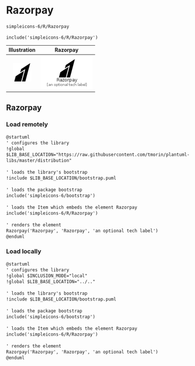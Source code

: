 # Razorpay


```text
simpleicons-6/R/Razorpay
```

```text
include('simpleicons-6/R/Razorpay')
```



| Illustration | Razorpay |
| :---: | :---: |
| ![illustration for Illustration](../../simpleicons-6/R/Razorpay.png) | ![illustration for Razorpay](../../simpleicons-6/R/Razorpay.Local.png) |




## Razorpay

### Load remotely
```plantuml
@startuml
' configures the library
!global $LIB_BASE_LOCATION="https://raw.githubusercontent.com/tmorin/plantuml-libs/master/distribution"

' loads the library's bootstrap
!include $LIB_BASE_LOCATION/bootstrap.puml

' loads the package bootstrap
include('simpleicons-6/bootstrap')

' loads the Item which embeds the element Razorpay
include('simpleicons-6/R/Razorpay')

' renders the element
Razorpay('Razorpay', 'Razorpay', 'an optional tech label')
@enduml
```

### Load locally
```plantuml
@startuml
' configures the library
!global $INCLUSION_MODE="local"
!global $LIB_BASE_LOCATION="../.."

' loads the library's bootstrap
!include $LIB_BASE_LOCATION/bootstrap.puml

' loads the package bootstrap
include('simpleicons-6/bootstrap')

' loads the Item which embeds the element Razorpay
include('simpleicons-6/R/Razorpay')

' renders the element
Razorpay('Razorpay', 'Razorpay', 'an optional tech label')
@enduml
```

